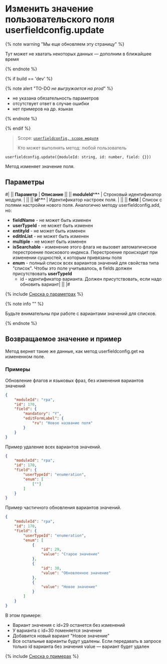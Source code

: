 # Изменить значение пользовательского поля userfieldconfig.update

{% note warning "Мы еще обновляем эту страницу" %}

Тут может не хватать некоторых данных — дополним в ближайшее время

{% endnote %}

{% if build == 'dev' %}

{% note alert "TO-DO _не выгружается на prod_" %}

- не указана обязательность параметров
- отсутствует ответ в случае ошибки
- нет примеров на др. языках
  
{% endnote %}

{% endif %}

> Scope: [`userfieldconfig, scope модуля`](../../../../scopes/permissions.md)
>
> Кто может выполнять метод: любой пользователь

```http
userfieldconfig.update({moduleId: string, id: number, field: {}})
```

Метод изменяет значение поля.

## Параметры

#|
|| **Параметр** | **Описание** ||
|| **moduleId^*^** | Строковый идентификатор модуля.  | ||
|| **id^*^** | Идентификатор настроек поля.  | ||
|| **field** | Список с полями настройки нового поля. Аналогично методу userfieldconfig.add, но:
- **fieldName** - не может быть изменен
- **userTypeId** - не может быть изменен
- **entityId** - не может быть изменен
- **editInList** - не может быть изменен
- **multiple** - не может быть изменен
- **isSearchable** - изменение этого флага не вызовет автоматическое перестроение поискового индекса. Перестроение происходит при изменении сущностей, к которым привязаны поля
- **enum** - полный список всех вариантов значений для свойства типа "список". Чтобы это поле учитывалось, в fields должен присутствовать **userTypeId** 
  - id - идентификатор варианта. Должен присутствовать, если надо обновить вариант| ||
|#

{% include [Сноска о параметрах](../../../../../_includes/required.md) %}

{% note info "" %}

Будьте внимательны при работе с вариантами значений для списков.

{% endnote %}

## Возвращаемое значение и пример

Метод вернет такие же данные, как метод userfieldconfig.get на измененном поле.

### Примеры

Обновление флагов и языковых фраз, без изменения вариантов значений

```json
{
    "moduleId": "rpa",
    "id": 170,
    "field": {
        "mandatory": "Y",
        "editFormLabel": {
            "ru": "Новое название поля"
        }    
    }
}
```

Пример удаление всех вариантов значений.

```json
{
    "moduleId": "rpa",
    "id": 170,
    "field": {
        "userTypeId": "enumeration",
        "enum": [
            [""]
        ]    
    }
}
```

Пример частичного обновления вариантов значений.

```json
{
    "moduleId": "rpa",
    "id": 170,
    "field": {
        "userTypeId": "enumeration",
        "enum": [
            {
                "id": 29,
                "value": "Старое значение"
            },
            {
                "id": 30,
                "value": "Обновленное значение"
            },
            {
                "value": "Новое значение"
            }
        ]    
    }
}
```

В этом примере:
- Вариант значения с id=29 останется без изменений
- У варианта с id=30 поменяется значение
- Добавится новый вариант "Новое значение"
- Все остальные варианты будут удалены. Если передавать в запросе только id варианта без значения value — вариант будет удален

  
{% include [Сноска о примерах](../../../../../_includes/examples.md) %}
